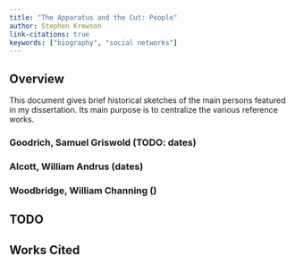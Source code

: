```yaml
---
title: "The Apparatus and the Cut: People"
author: Stephen Krewson
link-citations: true
keywords: ["biography", "social networks"]
---
```



## Overview

This document gives brief historical sketches of the main persons featured in my dissertation. Its main purpose is to centralize the various reference works. 

### Goodrich, Samuel Griswold (TODO: dates)

### Alcott, William Andrus (dates)

### Woodbridge, William Channing ()


## TODO


## Works Cited
